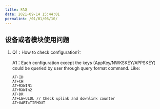 ```yaml
---
title: FAQ
date: 2021-09-14 15:44:01
permalink: /01/01/06/10/
---
```

## 设备或者模块使用问题

1. Q1：How to check configuration?:

   A1：Each configuration except the keys (AppKey/NWKSKEY/APPSKEY) could be queried by user through query format command. Like:

   ```
   AT+ID
   AT+CH
   AT+RXWIN1
   AT+RXWIn2
   AT+DR
   AT+LW=ULDL // Check uplink and downlink counter
   AT+UART=TIEMOUT
   ```

